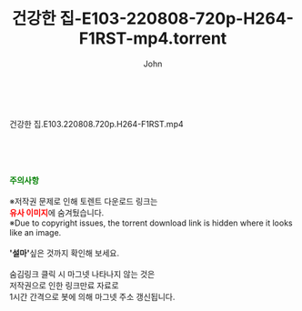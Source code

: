 ﻿---
layout: post
title:  "건강한 집-E103-220808-720p-H264-F1RST-mp4.torrent"
author: John
categories: [ 방송/음악 ]
tags: [  ]
image:  
description: "건강한 집-E103-220808-720p-H264-F1RST-mp4 torrent 정보 공유"
toc: true
toc_sticky: true
---

<br>
<div class="view-img">
<a class="view_image" href="https://torrentmobile60.com/bbs/view_image.php?fn=%2Fdata%2Ffile%2Fmusic%2F3735182707_8hgwyK2v_dd91b5b505628aeda3c1fbcf600fcdf3c8e7c0ab.jpg" target="_blank"><img alt="" class="img-tag" content="https://torrentmobile60.com/data/file/music/3735182707_8hgwyK2v_dd91b5b505628aeda3c1fbcf600fcdf3c8e7c0ab.jpg" itemprop="image" src="https://torrentmobile60.com/data/file/music/thumb-3735182707_8hgwyK2v_dd91b5b505628aeda3c1fbcf600fcdf3c8e7c0ab_835x2212.jpg"/></a></div><div class="view-content" itemprop="description">
<p>건강한 집.E103.220808.720p.H264-F1RST.mp4<br/></p> </div>
    
<br><br><br>
<p data-ke-size="size16"><b><span style="color: green;">주의사항</span></b><br /><br />※저작권 문제로 인해 토렌트 다운로드 링크는<br /><b><span style="color: red;">유사 이미지</span></b>에 숨겨뒀습니다.<br />※Due to copyright issues, the torrent download link is hidden where it looks like an image.<br /><br /><b>'설마'</b>싶은 것까지 확인해 보세요.<br /><br />숨김링크 클릭 시 마그넷 나타나지 않는 것은<br />저작권으로 인한 링크만료 자료로<br />1시간 간격으로 봇에 의해 마그넷 주소 갱신됩니다.</p>
